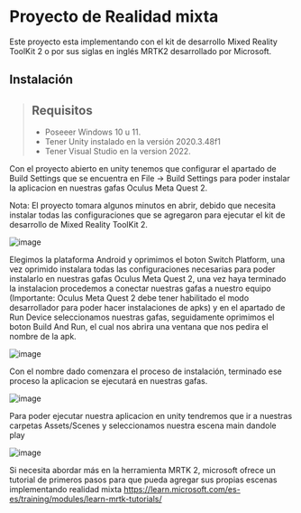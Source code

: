 # Proyecto de Realidad mixta

Este proyecto esta implementando con el kit de desarrollo Mixed Reality ToolKit 2 o por sus siglas en inglés MRTK2 desarrollado por Microsoft.

## Instalación

> ## Requisitos
>- Poseeer Windows 10 u 11.
>- Tener Unity instalado en la versión 2020.3.48f1
>- Tener Visual Studio en la version 2022.


Con el proyecto abierto en unity tenemos que configurar el apartado de Build Settings que se encuentra en File -> Build Settings  para poder instalar la aplicacion en nuestras gafas  Oculus Meta Quest 2.

Nota: El proyecto tomara algunos minutos en abrir, debido que necesita instalar todas las configuraciones que se agregaron para ejecutar el kit de desarrollo de Mixed Reality ToolKit 2.

![image](https://github.com/user-attachments/assets/6e3c548d-4c8b-428a-819d-8a29dead29a9)


Elegimos la plataforma Android y oprimimos el boton Switch Platform, una vez oprimido instalara todas las configuraciones necesarias para poder instalarlo en nuestras gafas Oculus Meta Quest 2, una vez haya terminado la instalacion  procedemos a conectar nuestras gafas a nuestro equipo (Importante: Oculus Meta Quest 2 debe tener habilitado el modo desarrollador para poder hacer instalaciones de apks) y en el apartado de Run Device seleccionamos nuestras gafas, seguidamente oprimimos el boton Build And Run, el cual nos abrira una ventana que nos pedira el nombre de la apk.

![image](https://github.com/user-attachments/assets/5172320e-0022-4952-9643-ef04992ea93a)

Con el nombre dado comenzara el proceso de instalación, terminado ese proceso la aplicacion se ejecutará en nuestras gafas.

![image](https://github.com/user-attachments/assets/c6db6548-4e5b-46b6-876c-fe33536a342b)

Para poder ejecutar nuestra aplicacion en unity tendremos que ir a nuestras carpetas Assets/Scenes y seleccionamos nuestra escena main dandole play

![image](https://github.com/user-attachments/assets/a3e060fb-20fa-4387-acc6-03fe05aa27b7)

Si necesita abordar más en la herramienta MRTK 2, microsoft ofrece un tutorial de primeros pasos para que pueda agregar sus propias escenas implementando realidad mixta
https://learn.microsoft.com/es-es/training/modules/learn-mrtk-tutorials/
